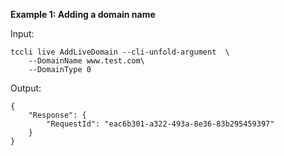 **Example 1: Adding a domain name**



Input: 

```
tccli live AddLiveDomain --cli-unfold-argument  \
    --DomainName www.test.com\
    --DomainType 0
```

Output: 
```
{
    "Response": {
        "RequestId": "eac6b301-a322-493a-8e36-83b295459397"
    }
}
```

